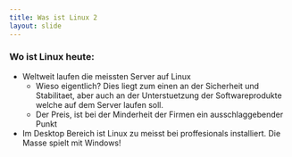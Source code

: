 ```yaml
---
title: Was ist Linux 2
layout: slide
---
```


### Wo ist Linux heute:

- Weltweit laufen die meissten Server auf Linux
  - Wieso eigentlich? Dies liegt zum einen an der Sicherheit und Stabilitaet, aber auch an der Unterstuetzung der Softwareprodukte welche auf dem Server laufen soll.
  - Der Preis, ist bei der Minderheit der Firmen ein ausschlaggebender Punkt
- Im Desktop Bereich ist Linux zu meisst bei proffesionals installiert. Die Masse spielt mit Windows!
